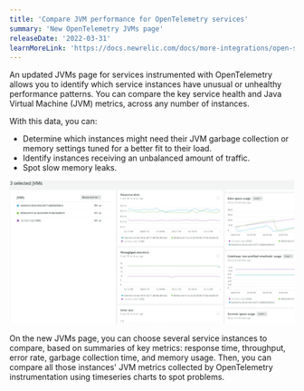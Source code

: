 ```yaml
---
title: 'Compare JVM performance for OpenTelemetry services'
summary: 'New OpenTelemetry JVMs page'
releaseDate: '2022-03-31'
learnMoreLink: 'https://docs.newrelic.com/docs/more-integrations/open-source-telemetry-integrations/opentelemetry/view-your-opentelemetry-data-new-relic/#jvms'
---
```

An updated JVMs page for services instrumented with OpenTelemetry allows you to identify which service instances have unusual or unhealthy performance patterns. You can compare the key service health and Java Virtual Machine (JVM) metrics, across any number of instances.

With this data, you can:

  * Determine which instances might need their JVM garbage collection or memory settings tuned for a better fit to their load.
  * Identify instances receiving an unbalanced amount of traffic.
  * Spot slow memory leaks.

![Comparison view with timeseries charts, showing three JVM instances with different throughput rates, as well as different garbage collection behavior](./images/whats-new-otel-jvms.png "Comparison view with timeseries charts, showing three JVM instances with different throughput rates, as well as different garbage collection behavior")

On the new JVMs page, you can choose several service instances to compare, based on summaries of key metrics: response time, throughput, error rate, garbage collection time, and memory usage. Then, you can compare all those instances' JVM metrics collected by OpenTelemetry instrumentation using timeseries charts to spot problems.